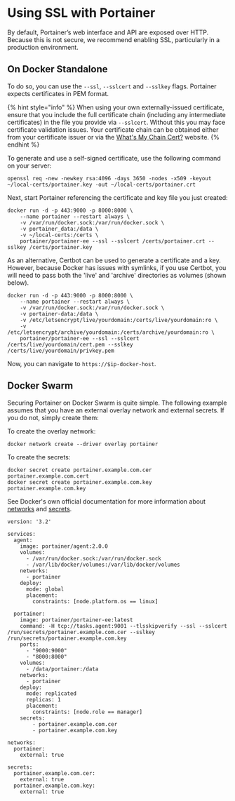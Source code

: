 # Using SSL with Portainer

By default, Portainer’s web interface and API are exposed over HTTP.  Because this is not secure, we recommend enabling SSL, particularly in a production environment.

## On Docker Standalone

To do so, you can use the `--ssl`, `--sslcert` and `--sslkey` flags. Portainer expects certificates in PEM format.

{% hint style="info" %}
When using your own externally-issued certificate, ensure that you include the full certificate chain \(including any intermediate certificates\) in the file you provide via `--sslcert`. Without this you may face certificate validation issues. Your certificate chain can be obtained either from your certificate issuer or via the [What's My Chain Cert?](https://whatsmychaincert.com/) website.
{% endhint %}

To generate and use a self-signed certificate, use the following command on your server:

```text
openssl req -new -newkey rsa:4096 -days 3650 -nodes -x509 -keyout ~/local-certs/portainer.key -out ~/local-certs/portainer.crt
```

Next, start Portainer referencing the certificate and key file you just created:

```text
docker run -d -p 443:9000 -p 8000:8000 \
    --name portainer --restart always \
    -v /var/run/docker.sock:/var/run/docker.sock \
    -v portainer_data:/data \
    -v ~/local-certs:/certs \
    portainer/portainer-ee --ssl --sslcert /certs/portainer.crt --sslkey /certs/portainer.key
```

As an alternative, Certbot can be used to generate a certificate and a key. However, because Docker has issues with symlinks, if you use Certbot, you will need to pass both the 'live' and 'archive' directories as volumes \(shown below\).

```text
docker run -d -p 443:9000 -p 8000:8000 \
    --name portainer --restart always \
    -v /var/run/docker.sock:/var/run/docker.sock \
    -v portainer-data:/data \
    -v /etc/letsencrypt/live/yourdomain:/certs/live/yourdomain:ro \
    -v /etc/letsencrypt/archive/yourdomain:/certs/archive/yourdomain:ro \
    portainer/portainer-ee --ssl --sslcert /certs/live/yourdomain/cert.pem --sslkey /certs/live/yourdomain/privkey.pem
```

Now, you can navigate to `https://$ip-docker-host`.

## Docker Swarm

Securing Portainer on Docker Swarm is quite simple. The following example assumes that you have an external overlay network and external secrets. If you do not, simply create them:

To create the overlay network:

```text
docker network create --driver overlay portainer
```

To create the secrets:

```text
docker secret create portainer.example.com.cer portainer.example.com.cert
docker secret create portainer.example.com.key portainer.example.com.key
```

See Docker's own official documentation for more information about [networks](https://docs.docker.com/engine/reference/commandline/network_create/) and [secrets](https://docs.docker.com/compose/compose-file/#secrets).

```text
version: '3.2'

services:
  agent:
    image: portainer/agent:2.0.0
    volumes:
      - /var/run/docker.sock:/var/run/docker.sock
      - /var/lib/docker/volumes:/var/lib/docker/volumes
    networks:
      - portainer
    deploy:
      mode: global
      placement:
        constraints: [node.platform.os == linux]

  portainer:
    image: portainer/portainer-ee:latest
    command: -H tcp://tasks.agent:9001 --tlsskipverify --ssl --sslcert /run/secrets/portainer.example.com.cer --sslkey /run/secrets/portainer.example.com.key
    ports:
      - "9000:9000"
      - "8000:8000"
    volumes:
      - /data/portainer:/data
    networks:
      - portainer
    deploy:
      mode: replicated
      replicas: 1
      placement:
        constraints: [node.role == manager]
    secrets:
        - portainer.example.com.cer
        - portainer.example.com.key

networks:
  portainer:
    external: true

secrets:
  portainer.example.com.cer:
    external: true
  portainer.example.com.key:
    external: true
```

